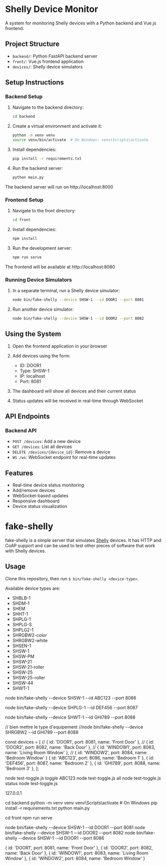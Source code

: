 # Shelly Device Monitor

A system for monitoring Shelly devices with a Python backend and Vue.js frontend.

## Project Structure

- `backend/`: Python FastAPI backend server
- `front/`: Vue.js frontend application
- `devices/`: Shelly device simulators

## Setup Instructions

### Backend Setup

1. Navigate to the backend directory:
   ```bash
   cd backend
   ```

2. Create a virtual environment and activate it:
   ```bash
   python -m venv venv
   source venv/bin/activate  # On Windows: venv\Scripts\activate
   ```

3. Install dependencies:
   ```bash
   pip install -r requirements.txt
   ```

4. Run the backend server:
   ```bash
   python main.py
   ```

The backend server will run on http://localhost:8000

### Frontend Setup

1. Navigate to the front directory:
   ```bash
   cd front
   ```

2. Install dependencies:
   ```bash
   npm install
   ```

3. Run the development server:
   ```bash
   npm run serve
   ```

The frontend will be available at http://localhost:8080

### Running Device Simulators

1. In a separate terminal, run a Shelly device simulator:
   ```bash
   node bin/fake-shelly --device SHSW-1 --id DOOR1 --port 8081
   ```

2. Run another device simulator:
   ```bash
   node bin/fake-shelly --device SHSW-1 --id DOOR2 --port 8082
   ```

## Using the System

1. Open the frontend application in your browser
2. Add devices using the form:
   - ID: DOOR1
   - Type: SHSW-1
   - IP: localhost
   - Port: 8081

3. The dashboard will show all devices and their current status
4. Status updates will be received in real-time through WebSocket

## API Endpoints

### Backend API

- `POST /devices`: Add a new device
- `GET /devices`: List all devices
- `DELETE /devices/{device_id}`: Remove a device
- `WS /ws`: WebSocket endpoint for real-time updates

## Features

- Real-time device status monitoring
- Add/remove devices
- WebSocket-based updates
- Responsive dashboard
- Device status visualization

# fake-shelly
fake-shelly is a simple server that simulates [Shelly](https://shelly.cloud) devices.
It has HTTP and CoAP support and can be used to test other pieces of software that work with Shelly devices.

## Usage
Clone this repository, then run `$ bin/fake-shelly <device-type>`.

Available device types are:
* SHBLB-1
* SHDM-1
* SHEM
* SHHT-1
* SHPLG-1
* SHPLG-S
* SHPLG2-1
* SHRGBW2-color
* SHRGBW2-white
* SHSEN-1
* SHSW-1
* SHSW-PM
* SHSW-21
* SHSW-21-roller
* SHSW-25
* SHSW-25-roller
* SHSW-44
* SHWT-1


node bin/fake-shelly --device SHSW-1 --id ABC123 --port 8086

node bin/fake-shelly --device SHPLG-1 --id DEF456 --port 8087

node bin/fake-shelly --device SHWT-1 --id GHI789 --port 8088



// bien mettre le type d'equipement
//node bin/fake-shelly --device SHRGBW2 --id GHI789 --port 8088


const devices = [
//    { id: 'DOOR1', port: 8081, name: 'Front Door' },
//    { id: 'DOOR2', port: 8082, name: 'Back Door' },
//    { id: 'WINDOW1', port: 8083, name: 'Living Room Window' },
//    { id: 'WINDOW2', port: 8084, name: 'Bedroom Window' }
    { id: 'ABC123', port: 8086, name: 'Bedroom 1' },
    { id: 'DEF456', port: 8087, name: 'Bedroom 2' },
    { id: 'GHI789', port: 8088, name: 'Bedroom 3' },
];



node test-toggle.js toggle ABC123
node test-toggle.js all
node test-toggle.js status
node test-toggle.js



127.0.0.1


cd backend
python -m venv venv
venv\Scripts\activate  # On Windows
pip install -r requirements.txt
python main.py


cd front
npm run serve

node bin/fake-shelly --device SHSW-1 --id DOOR1 --port 8081
node bin/fake-shelly --device SHSW-1 --id DOOR2 --port 8082
node bin/fake-shelly --device SHSW-1 --id DOOR1 --port 8086




{ id: 'DOOR1', port: 8081, name: 'Front Door' },
{ id: 'DOOR2', port: 8082, name: 'Back Door' },
{ id: 'WINDOW1', port: 8083, name: 'Living Room Window' },
{ id: 'WINDOW2', port: 8084, name: 'Bedroom Window' }


